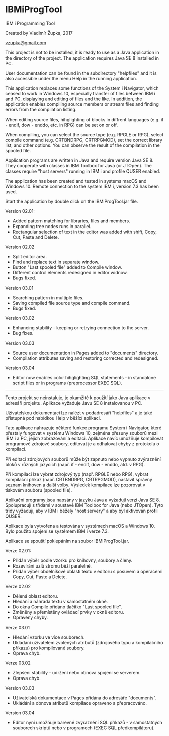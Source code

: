 # IBMiProgTool
IBM i Programming Tool

Created by Vladimír Župka, 2017

vzupka@gmail.com


This project is not to be installed, it is ready to use as a Java application in the directory of the project. The application requires Java SE 8 installed in PC.

User documentation can be found in the subdirectory "helpfiles" and it is also accessible under the menu Help in the running application.

This application replaces some functions of the System i Navigator, which ceased to work in Windows 10, especially transfer of files between IBM i and PC, displaying and editing of files and the like. In addition, the application enables compiling source members or stream files and finding errors from the compilation listing.

When editing source files, hihglighting of blocks in diffrent languages (e.g. if - endif, dow - enddo, etc. in RPG) can be set on or off.

When compiling, you can select the source type (e.g. RPGLE or RPG), select compile command (e.g. CRTBNDRPG, CRTRPGMOD), set the correct library list, and other options. You can observe the result of the compilation in the spooled file.

Application programs are written in Java and require version Java SE 8. They cooperate with classes in IBM Toolbox for Java (or JTOpen). The classes require "host servers" running in IBM i and profile QUSER enabled.

The application has been created and tested in systems macOS and Windows 10. Remote connection to the system IBM i, version 7.3 has been used.

Start the application by double click on the IBMiProgTool.jar file.

Version 02.01:

- Added pattern matching for libraries, files and members.
- Expanding tree nodes runs in parallel.
- Rectangular selection of text in the editor was added with shift, Copy, Cut, Paste and Delete.

Version 02.02

- Split editor area.
- Find and replace text in separate window.
- Button "Last spooled file" added to Compile window.
- Different control elements redesigned in editor widnow.
- Bugs fixed. 

Version 03.01

- Searching pattern in multiple files.
- Saving compiled file source type and compile command.
- Bugs fixed.

Version 03.02

- Enhancing stability - keeping or retrying connection to the server.
- Bug fixes.

Version 03.03

- Source user documentation in Pages added to "documents" directory.
- Compilation attributes saving and restoring corrected and redesigned.

Version 03.04

- Editor now enables color hihglighting SQL statements - in standalone script files or in programs (preprocessor EXEC SQL).

- - - - - - - - - - 

Tento projekt se neinstaluje, je okamžitě k použití jako Java aplikace v adresáři projektu. Aplikace vyžaduje Javu SE 8 instalovanou v PC.

Uživatelskou dokumentaci lze nalézt v podadresáři "helpfiles" a je také přístupná pod nabídkou Help v běžící aplikaci.

Tato aplikace nahrazuje některé funkce programu System i Navigator, které přestaly fungovat v systému Windows 10, zejména přesuny souborů mezi IBM i a PC, jejich zobrazování a editaci. Aplikace navíc umožňuje kompilovat programové zdrojové soubory, editovat je a odhalovat chyby z protokolu o kompilaci. 

Při editaci zdrojových souborů může být zapnuto nebo vypnuto zvýraznění bloků v různých jazycích (např. if - endif, dow - enddo, atd. v RPG).

Při kompilaci lze vybrat zdrojový typ (např. RPGLE nebo RPG), vybrat kompilační příkaz (např. CRTBNDRPG, CRTRPGMOD), nastavit správný seznam knihoven a další volby. Výsledek kompilace lze pozorovat v tiskovém souboru (spooled file).

Aplikační programy jsou napsány v jazyku Java a vyžadují verzi Java SE 8. Spolupracují s třídami v soustavě IBM Toolbox for Java (nebo JTOpen). Tyto třídy vyžadují, aby v IBM i běžely "host servery" a aby byl aktivován profil QUSER.

Aplikace byla vytvořena a testována v systémech macOS a Windows 10. Bylo použito spojení se systémem IBM i verze 7.3.

Aplikace se spouští poklepáním na soubor IBMiProgTool.jar.

Verze 02.01:

- Přidán výběr podle vzorku pro knihovny, soubory a členy.
- Rozevírání uzlů stromu běží paralelně.
- Přidán výběr obdélníkové oblasti textu v editoru s posuvem a operacemi Copy, Cut, Paste a Delete.

Verze 02.02

- Dělená oblast editoru.
- Hledání a náhrada textu v samostatném okně.
- Do okna Compile přidáno tlačítko "Last spooled file".
- Změněny a přemístěny ovládací prvky v okně editoru.
- Opraveny chyby. 

Verze 03.01

- Hledání vzorku ve více souborech.
- Ukládání uživatelem zvolených atributů (zdrojového typu a kompilačního příkazu) pro kompilované soubory.
- Oprava chyb.

Verze 03.02

- Zlepšení stability - udržení nebo obnova spojení se serverem.
- Oprava chyb.

Version 03.03

- Uživatelská dokumentace v Pages přidána do adresáře "documents".
- Ukládání a obnova atributů kompilace opraveno a přepracováno.

Version 03.04

- Editor nyní umožňuje barevné zvýraznění SQL příkazů - v samostatných souborech skriptů nebo v programech (EXEC SQL předkompilátoru).
